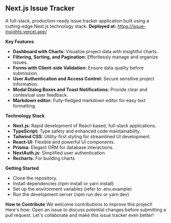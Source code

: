 ## Next.js Issue Tracker
A full-stack, production-ready issue tracker application built using a cutting-edge Next.js technology stack.
**Deployed at:** https://issue-insights.vercel.app/

**Key Features**
* **Dashboard with Charts:** Visualize project data with insightful charts.
* **Filtering, Sorting, and Pagination:** Effortlessly manage and organize issues.
* **Forms with Client-side Validation:** Ensure data quality before submission.
* **User Authentication and Access Control:** Secure sensitive project information.
* **Modal Dialog Boxes and Toast Notifications:** Provide clear and contextual user feedback.
* **Markdown editor:** Fully-fledged markdown editor for easy text formatting.

**Technology Stack**
* **Next.js:** Rapid development of React-based, full-stack applications.
* **TypeScript:** Type safety and enhanced code maintainability.
* **Tailwind CSS:** Utility-first styling for streamlined UI development.
* **React-UI:** Flexible and powerful UI components.
* **Prisma:** Elegant ORM for database interactions.
* **NextAuth.js:** Simplified user authentication.
* **Recharts:** For building charts

**Getting Started**
* Clone the repository.
* Install dependencies (npm install or yarn install)
* Set up the environment variables (refer to .env.example)
* Run the development server (npm run dev or yarn dev)

**How to Contribute**
We welcome contributions to improve this project! Here's how:
Open an issue to discuss potential changes before submitting a pull request. Let's collaborate and make this issue tracker even better!
